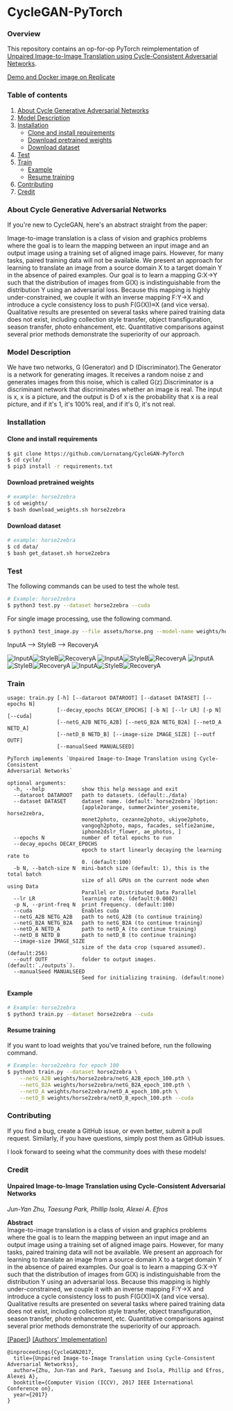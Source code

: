# CycleGAN-PyTorch

### Overview
This repository contains an op-for-op PyTorch reimplementation of [Unpaired Image-to-Image Translation using Cycle-Consistent Adversarial Networks](https://arxiv.org/abs/1703.10593).

[Demo and Docker image on Replicate](https://replicate.ai/lornatang/cyclegan-pytorch)

### Table of contents
1. [About Cycle Generative Adversarial Networks](#about-cycle-generative-adversarial-networks)
2. [Model Description](#model-description)
3. [Installation](#installation)
    * [Clone and install requirements](#clone-and-install-requirements)
    * [Download pretrained weights](#download-pretrained-weights)
    * [Download dataset](#download-dataset)
4. [Test](#test)
4. [Train](#train)
    * [Example](#example)
    * [Resume training](#resume-training)
5. [Contributing](#contributing) 
6. [Credit](#credit)

### About Cycle Generative Adversarial Networks

If you're new to CycleGAN, here's an abstract straight from the paper:

Image-to-image translation is a class of vision and graphics problems where the goal is to learn the mapping between an input image and an output image using a training set of aligned image pairs. However, for many tasks, paired training data will not be available. We present an approach for learning to translate an image from a source domain X to a target domain Y in the absence of paired examples. Our goal is to learn a mapping G:X→Y such that the distribution of images from G(X) is indistinguishable from the distribution Y using an adversarial loss. Because this mapping is highly under-constrained, we couple it with an inverse mapping F:Y→X and introduce a cycle consistency loss to push F(G(X))≈X (and vice versa). Qualitative results are presented on several tasks where paired training data does not exist, including collection style transfer, object transfiguration, season transfer, photo enhancement, etc. Quantitative comparisons against several prior methods demonstrate the superiority of our approach.

### Model Description

We have two networks, G (Generator) and D (Discriminator).The Generator is a network for generating images. It receives a random noise z and generates images from this noise, which is called G(z).Discriminator is a discriminant network that discriminates whether an image is real. The input is x, x is a picture, and the output is D of x is the probability that x is a real picture, and if it's 1, it's 100% real, and if it's 0, it's not real.

### Installation

#### Clone and install requirements

```bash
$ git clone https://github.com/Lornatang/CycleGAN-PyTorch
$ cd cycle/
$ pip3 install -r requirements.txt
```

#### Download pretrained weights

```bash
# example: horse2zebra
$ cd weights/
$ bash download_weights.sh horse2zebra
```

#### Download dataset

```bash
# example: horse2zebra
$ cd data/
$ bash get_dataset.sh horse2zebra
```

### Test

The following commands can be used to test the whole test.

```bash
# Example: horse2zebra
$ python3 test.py --dataset horse2zebra --cuda
```

For single image processing, use the following command.

```bash
$ python3 test_image.py --file assets/horse.png --model-name weights/horse2zebra/netG_A2B.pth --cuda
```

InputA --> StyleB  --> RecoveryA

<img src="assets/apple.png" title="InputA"/><img src="assets/fake_orange.png" title="StyleB"><img src="assets/fake_apple.png" title="RecoveryA">
<img src="assets/cezanne.png" title="InputA"/><img src="assets/fake_photo.png" title="StyleB"><img src="assets/fake_cezanne.png" title="RecoveryA">
<img src="assets/facades.png" title="InputA"/><img src="assets/fake_facades1.png" title="StyleB"><img src="assets/fake_facades2.png" title="RecoveryA">
<img src="assets/horse.png" title="InputA"/><img src="assets/fake_zebra.png" title="StyleB"><img src="assets/fake_horse.png" title="RecoveryA">

### Train

```text
usage: train.py [-h] [--dataroot DATAROOT] [--dataset DATASET] [--epochs N]
                [--decay_epochs DECAY_EPOCHS] [-b N] [--lr LR] [-p N] [--cuda]
                [--netG_A2B NETG_A2B] [--netG_B2A NETG_B2A] [--netD_A NETD_A]
                [--netD_B NETD_B] [--image-size IMAGE_SIZE] [--outf OUTF]
                [--manualSeed MANUALSEED]

PyTorch implements `Unpaired Image-to-Image Translation using Cycle-Consistent
Adversarial Networks`

optional arguments:
  -h, --help            show this help message and exit
  --dataroot DATAROOT   path to datasets. (default:./data)
  --dataset DATASET     dataset name. (default:`horse2zebra`)Option:
                        [apple2orange, summer2winter_yosemite, horse2zebra,
                        monet2photo, cezanne2photo, ukiyoe2photo,
                        vangogh2photo, maps, facades, selfie2anime,
                        iphone2dslr_flower, ae_photos, ]
  --epochs N            number of total epochs to run
  --decay_epochs DECAY_EPOCHS
                        epoch to start linearly decaying the learning rate to
                        0. (default:100)
  -b N, --batch-size N  mini-batch size (default: 1), this is the total batch
                        size of all GPUs on the current node when using Data
                        Parallel or Distributed Data Parallel
  --lr LR               learning rate. (default:0.0002)
  -p N, --print-freq N  print frequency. (default:100)
  --cuda                Enables cuda
  --netG_A2B NETG_A2B   path to netG_A2B (to continue training)
  --netG_B2A NETG_B2A   path to netG_B2A (to continue training)
  --netD_A NETD_A       path to netD_A (to continue training)
  --netD_B NETD_B       path to netD_B (to continue training)
  --image-size IMAGE_SIZE
                        size of the data crop (squared assumed). (default:256)
  --outf OUTF           folder to output images. (default:`./outputs`).
  --manualSeed MANUALSEED
                        Seed for initializing training. (default:none)

```

#### Example

```bash
# Example: horse2zebra
$ python3 train.py --dataset horse2zebra --cuda
```

#### Resume training

If you want to load weights that you've trained before, run the following command.

```bash
# Example: horse2zebra for epoch 100
$ python3 train.py --dataset horse2zebra \
    --netG_A2B weights/horse2zebra/netG_A2B_epoch_100.pth \
    --netG_B2A weights/horse2zebra/netG_B2A_epoch_100.pth \
    --netD_A weights/horse2zebra/netD_A_epoch_100.pth \
    --netD_B weights/horse2zebra/netD_B_epoch_100.pth --cuda
```

### Contributing

If you find a bug, create a GitHub issue, or even better, submit a pull request. Similarly, if you have questions, simply post them as GitHub issues.   

I look forward to seeing what the community does with these models! 

### Credit

#### Unpaired Image-to-Image Translation using Cycle-Consistent Adversarial Networks
_Jun-Yan Zhu, Taesung Park, Phillip Isola, Alexei A. Efros_ <br>

**Abstract** <br>
Image-to-image translation is a class of vision and graphics problems where the goal 
is to learn the mapping between an input image and an output image using a training 
set of aligned image pairs. However, for many tasks, paired training data will not be 
available. We present an approach for learning to translate an image from a source 
domain X to a target domain Y in the absence of paired examples. Our goal is to learn 
a mapping G:X→Y such that the distribution of images from G(X) is indistinguishable
from the distribution Y using an adversarial loss. Because this mapping is highly
under-constrained, we couple it with an inverse mapping F:Y→X and introduce a cycle 
consistency loss to push F(G(X))≈X (and vice versa). Qualitative results are presented 
on several tasks where paired training data does not exist, including collection 
style transfer, object transfiguration, season transfer, photo enhancement, etc. 
Quantitative comparisons against several prior methods demonstrate the superiority
of our approach.

[[Paper]](https://arxiv.org/pdf/1703.10593)) [[Authors' Implementation]](https://github.com/junyanz/pytorch-CycleGAN-and-pix2pix)

```
@inproceedings{CycleGAN2017,
  title={Unpaired Image-to-Image Translation using Cycle-Consistent Adversarial Networkss},
  author={Zhu, Jun-Yan and Park, Taesung and Isola, Phillip and Efros, Alexei A},
  booktitle={Computer Vision (ICCV), 2017 IEEE International Conference on},
  year={2017}
}
```
